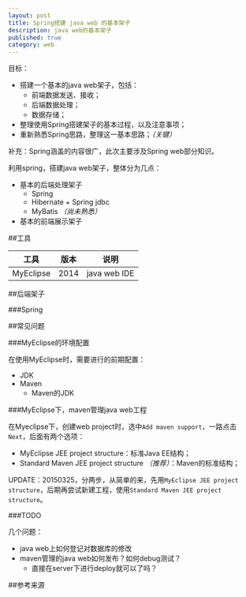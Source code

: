 ```yaml
---
layout: post
title: Spring搭建 java web 的基本架子
description: java web的基本架子
published: true
category: web
---
```


目标：

* 搭建一个基本的java web架子，包括：
	* 前端数据发送、接收；
	* 后端数据处理；
	* 数据存储；
* 整理使用Spring搭建架子的基本过程，以及注意事项；
* 重新熟悉Spring思路，整理这一基本思路；*（关键）*

补充：Spring涵盖的内容很广，此次主要涉及Spring web部分知识。



利用spring，搭建java web架子，整体分为几点：

* 基本的后端处理架子
	* Spring
	* Hibernate + Spring jdbc
	* MyBatis *（尚未熟悉）*
* 基本的前端展示架子


##工具

|工具|版本|说明|
|----|----|----|
|MyEclipse| 2014|java web IDE|



##后端架子


###Spring


















##常见问题


###MyEclipse的环境配置

在使用MyEclipse时，需要进行的前期配置：

* JDK
* Maven
	* Maven的JDK

###MyEclipse下，maven管理java web工程

在Myeclipse下，创建web project时，选中`Add maven support`，一路点击`Next`，后面有两个选项：

* MyEclipse JEE project structure：标准Java EE结构；
* Standard Maven JEE project structure *（推荐）*：Maven的标准结构；

UPDATE：20150325，分两步，从简单的来，先用`MyEclipse JEE project structure`，后期再尝试新建工程，使用`Standard Maven JEE project structure`。

###TODO

几个问题：

* java web上如何登记对数据库的修改
* maven管理的java web如何发布？如何debug测试？
	* 直接在server下进行deploy就可以了吗？










##参考来源











[NingG]:    http://ningg.github.com  "NingG"













